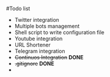 #Todo list

+ Twitter integration
+ Multiple bots management
+ Shell script to write configuration file
+ Youtube integration
+ URL Shortener
+ Telegram integration
+ ~~Continuos Integration~~ **DONE**
+ ~~.gitignore~~ **DONE**
+ 

